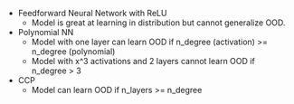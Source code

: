 * Feedforward Neural Network with ReLU
    * Model is great at learning in distribution but cannot generalize OOD.
* Polynomial NN 
    * Model with one layer can learn OOD if n_degree (activation) >= n_degree (polynomial)
    * Model with x^3 activations and 2 layers cannot learn OOD if n_degree > 3
* CCP 
    * Model can learn OOD if n_layers >= n_degree